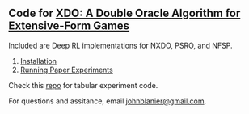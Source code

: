 
## Code for [XDO: A Double Oracle Algorithm for Extensive-Form Games](https://arxiv.org/abs/2103.06426)


Included are Deep RL implementations for NXDO, PSRO, and NFSP.

1. [Installation](docs/install.md)
2. [Running Paper Experiments](docs/experiments.md)

Check this [repo](https://github.com/indylab/tabular_xdo) for tabular experiment code.

For questions and assitance, email johnblanier@gmail.com.
